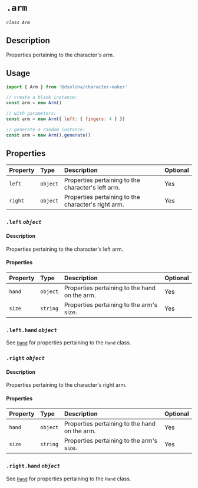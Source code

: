 # `.arm`

*`class Arm`*

## Description

Properties pertaining to the character's arm.

## Usage

```js
import { Arm } from '@dsoloha/character-maker'

// create a blank instance:
const arm = new Arm()

// with parameters:
const arm = new Arm({ left: { fingers: 4 } })

// generate a random instance:
const arm = new Arm().generate()
  ```

## Properties

| Property | Type     | Description                                         | Optional |
|:---------|:---------|:----------------------------------------------------|:---------|
| `left`   | `object` | Properties pertaining to the character's left arm.  | Yes      |
| `right`  | `object` | Properties pertaining to the character's right arm. | Yes      |

### `.left` *`object`*

#### Description

Properties pertaining to the character's left arm.

#### Properties

| Property | Type     | Description                                   | Optional |
|:---------|:---------|:----------------------------------------------|:---------|
| `hand`   | `object` | Properties pertaining to the hand on the arm. | Yes      |
| `size`   | `string` | Properties pertaining to the arm's size.      | Yes      |

### `.left.hand` *`object`*

See [`Hand`](./hand) for properties pertaining to the `Hand` class.

### `.right` *`object`*

#### Description

Properties pertaining to the character's right arm.

#### Properties

| Property | Type     | Description                                   | Optional |
|:---------|:---------|:----------------------------------------------|:---------|
| `hand`   | `object` | Properties pertaining to the hand on the arm. | Yes      |
| `size`   | `string` | Properties pertaining to the arm's size.      | Yes      |

### `.right.hand` *`object`*

See [`Hand`](./hand) for properties pertaining to the `Hand` class.
